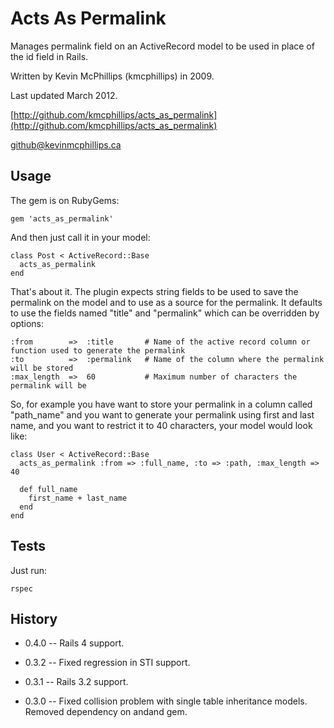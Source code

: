 # Acts As Permalink

Manages permalink field on an ActiveRecord model to be used in place of the id field in Rails.

Written by Kevin McPhillips (kmcphillips) in 2009.

Last updated March 2012.

[http://github.com/kmcphillips/acts_as_permalink](http://github.com/kmcphillips/acts_as_permalink)

[github@kevinmcphillips.ca](mailto:github@kevinmcphillips.ca)


## Usage

The gem is on RubyGems:

    gem 'acts_as_permalink'

And then just call it in your model:

    class Post < ActiveRecord::Base
      acts_as_permalink
    end

That's about it. 
The plugin expects string fields to be used to save the permalink on the model and to use as a source for the permalink. It defaults to use the fields named "title" and "permalink" which can be overridden by options:

    :from        =>  :title       # Name of the active record column or function used to generate the permalink
    :to          =>  :permalink   # Name of the column where the permalink will be stored
    :max_length  =>  60           # Maximum number of characters the permalink will be

So, for example you have want to store your permalink in a column called "path_name" and you want to generate your permalink using first and last name, and you want to restrict it to 40 characters, your model would look like:

    class User < ActiveRecord::Base
      acts_as_permalink :from => :full_name, :to => :path, :max_length => 40

      def full_name
        first_name + last_name
      end
    end


## Tests

Just run:
  
    rspec


## History

* 0.4.0  --  Rails 4 support.

* 0.3.2  --  Fixed regression in STI support.

* 0.3.1  --  Rails 3.2 support.

* 0.3.0  --  Fixed collision problem with single table inheritance models. Removed dependency on andand gem.


